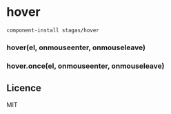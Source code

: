 
# hover

`component-install stagas/hover`

### hover(el, onmouseenter, onmouseleave)

### hover.once(el, onmouseenter, onmouseleave)

## Licence

MIT
